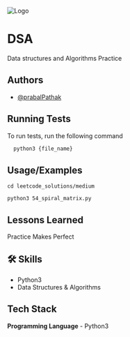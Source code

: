 
![Logo](https://avatars.githubusercontent.com/u/10178994?s=200)
# DSA

Data structures and Algorithms Practice


## Authors

- [@prabalPathak](https://www.github.com/prabal01pathak)


## Running Tests

To run tests, run the following command

```bash
  python3 {file_name}
```


## Usage/Examples

```
cd leetcode_solutions/medium

python3 54_spiral_matrix.py
```


## Lessons Learned
Practice Makes Perfect
## 🛠 Skills
- Python3
- Data Structures & Algorithms


## Tech Stack
**Programming Language** - Python3
